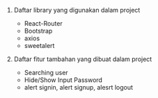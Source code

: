 1. Daftar library yang digunakan dalam project
    - React-Router
    - Bootstrap
    - axios
    - sweetalert 

2. Daftar fitur tambahan yang dibuat dalam project
    - Searching user
    - Hide/Show Input Password
    - alert signin, alert signup, alesrt logout
